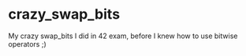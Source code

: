 # crazy_swap_bits
My crazy swap_bits I did in 42 exam, before I knew how to use bitwise operators ;)
